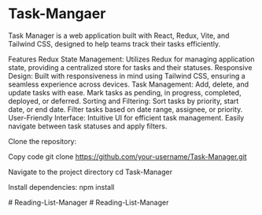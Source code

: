 # Task-Mangaer
Task Manager is a web application built with React, Redux, Vite, and Tailwind CSS, designed to help teams track their tasks efficiently.


Features
Redux State Management: Utilizes Redux for managing application state, providing a centralized store for tasks and their statuses.
Responsive Design: Built with responsiveness in mind using Tailwind CSS, ensuring a seamless experience across devices.
Task Management: Add, delete, and update tasks with ease. Mark tasks as pending, in progress, completed, deployed, or deferred.
Sorting and Filtering: Sort tasks by priority, start date, or end date. Filter tasks based on date range, assignee, or priority.
User-Friendly Interface: Intuitive UI for efficient task management. Easily navigate between task statuses and apply filters.

Clone the repository:


Copy code
git clone https://github.com/your-username/Task-Manager.git

Navigate to the project directory
cd Task-Manager

Install dependencies:
npm install



#   R e a d i n g - L i s t - M a n a g e r  
 #   R e a d i n g - L i s t - M a n a g e r  
 